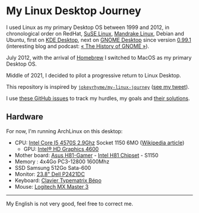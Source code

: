 # My Linux Desktop Journey

I used Linux as my primary Desktop OS between 1999 and 2012, in chronological order on RedHat, [SuSE Linux](https://en.wikipedia.org/wiki/SUSE), [Mandrake Linux](https://en.wikipedia.org/wiki/Mandriva), Debian and Ubuntu, first on [KDE Desktop](https://en.wikipedia.org/wiki/KDE), next on [GNOME Desktop](https://en.wikipedia.org/wiki/GNOME) since version [0.99.1](https://mail.gnome.org/archives/gnome-announce-list/1998-December/msg00004.html) (interesting blog and podcast: [« The History of GNOME »](https://www.bassi.io/articles/2018/10/25/history-of-gnome-episode-1/)).

July 2012, with the arrival of [Homebrew](https://brew.sh/) I switched to MacOS as my primary Desktop OS.

Middle of 2021, I decided to pilot a progressive return to Linux Desktop.

This repository is inspired by [`jokeyrhyme/my-linux-journey`](https://gitlab.com/jokeyrhyme/my-linux-journey/-/issues) ([see my tweet](https://twitter.com/klein_stephane/status/1454034063845695496)).

I use [these GitHub issues](https://github.com/stephane-klein/my-linux-desktop-journey/issues) to track my hurdles, my goals and [their solutions](https://github.com/stephane-klein/my-linux-desktop-journey/issues?q=is%3Aissue+is%3Aclosed).

## Hardware

For now, I'm running ArchLinux on this desktop:

- CPU: [Intel Core I5 4570S 2.9Ghz](https://www.intel.com/content/www/us/en/products/sku/75044/intel-core-i54570s-processor-6m-cache-up-to-3-60-ghz/specifications.html) Socket 1150 6MO ([Wikipedia article](https://en.wikipedia.org/wiki/Intel_Core#4th_generation))
  - GPU: [Intel® HD Graphics 4600](https://en.wikipedia.org/wiki/Intel_Graphics_Technology#Haswell)
- Mother board: [Asus H81-Gamer](https://dlcdnets.asus.com/pub/ASUS/mb/LGA1150/H81-GAMER/e9585_h81-gamer_manual_web_0720.pdf) - [Intel H81 Chipset](https://en.wikipedia.org/wiki/List_of_Intel_chipsets#LGA_1150) - S1150
- Memory : 4x4Go PC3-12800 1600Mhz
- SSD Samsung 512Go Sata-600
- Monitor: [23.8" Dell P2421DC](https://www.displayspecifications.com/en/model/77151d40)
- Keyboard: [Clavier Typematrix Bépo](http://typematrix.com/bepo/)
- Mouse: [Logitech MX Master 3](https://www.logitech.fr/fr-fr/products/mice/mx-master-3.910-005694.html)

---

My English is not very good, feel free to correct me.
